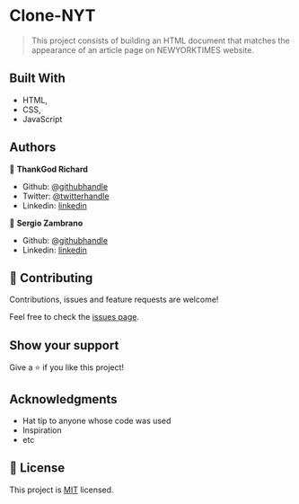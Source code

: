 # Clone-NYT

> This project consists of building an HTML document that matches the appearance of an article page on NEWYORKTIMES website.

## Built With

- HTML,
- CSS,
- JavaScript


## Authors

👤 **ThankGod Richard**

- Github: [@githubhandle](https://github.com/thankgodr)
- Twitter: [@twitterhandle](https://twitter.com/thankgodrichard)
- Linkedin: [linkedin](https://linkedin.com/in/thankgodr)

👤 **Sergio Zambrano**

- Github: [@githubhandle](https://github.com/sergiomauz)
- Linkedin: [linkedin](https://www.linkedin.com/in/sergiozambranojove/)

## 🤝 Contributing

Contributions, issues and feature requests are welcome!

Feel free to check the [issues page](issues/).

## Show your support

Give a ⭐️ if you like this project!

## Acknowledgments

- Hat tip to anyone whose code was used
- Inspiration
- etc

## 📝 License

This project is [MIT](lic.url) licensed.
